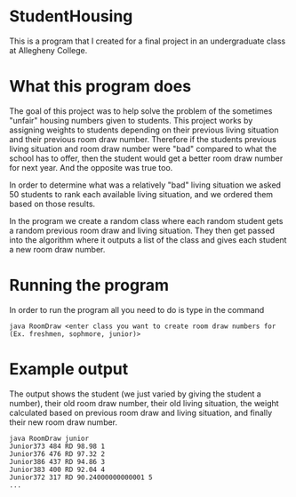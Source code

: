 # StudentHousing
This is a program that I created for a final project in an undergraduate class at Allegheny College.

# What this program does
The goal of this project was to help solve the problem of the sometimes "unfair" housing numbers given to students.
This project works by assigning weights to students depending on their previous living situation and their previous room draw number.
Therefore if the students previous living situation and room draw number were "bad" compared to what the school has to offer, then the student would get a better room draw number for next year. 
And the opposite was true too. 

In order to determine what was a relatively "bad" living situation we asked 50 students to rank each available living situation, and we ordered them based on those results. 

In the program we create a random class where each random student gets a random previous room draw and living situation. 
They then get passed into the algorithm where it outputs a list of the class and gives each student a new room draw number. 

# Running the program
In order to run the program all you need to do is type in the command
```shell
java RoomDraw <enter class you want to create room draw numbers for (Ex. freshmen, sophmore, junior)>
```

# Example output
The output shows the student (we just varied by giving the student a number), their old room draw number, their old living situation, the weight calculated based on previous room draw and living situation, and finally their new room draw number. 
```shell
java RoomDraw junior
Junior373 484 RD 98.98 1
Junior376 476 RD 97.32 2
Junior386 437 RD 94.86 3
Junior383 400 RD 92.04 4
Junior372 317 RD 90.24000000000001 5
...
```
